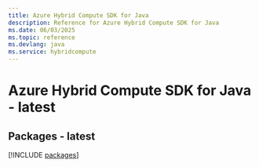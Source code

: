 ```yaml
---
title: Azure Hybrid Compute SDK for Java
description: Reference for Azure Hybrid Compute SDK for Java
ms.date: 06/03/2025
ms.topic: reference
ms.devlang: java
ms.service: hybridcompute
---
```

# Azure Hybrid Compute SDK for Java - latest
## Packages - latest
[!INCLUDE [packages](hybrid-compute-index.md)]